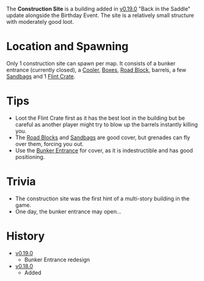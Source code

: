 
The **Construction Site** is a building added in [v0.19.0](https://github.com/HasangerGames/suroi/releases/tag/v0.19.0) "Back in the Saddle" update alongside the Birthday Event. The site is a relatively small structure with moderately good loot.

# Location and Spawning

Only 1 construction site can spawn per map. It consists of a bunker entrance (currently closed), a [Cooler](/obstacles/cooler), [Boxes](/obstacles/box), [Road Block](/obstacles/roadblock), barrels, a few [Sandbags](/obstacles/sandbags) and 1 [Flint Crate](/obstacles/crates).

# Tips

- Loot the Flint Crate first as it has the best loot in the building but be careful as another player might try to blow up the barrels instantly killing you. 
- The [Road Blocks](/obstacles/roadblock) and [Sandbags](/obstacles/sandbags) are good cover, but grenades can fly over them, forcing you out. 
- Use the [Bunker Entrance](/obstacles/bunker_entrance) for cover, as it is indestructible and has good positioning.
# Trivia
- The construction site was the first hint of a multi-story building in the game.
- One day, the bunker entrance may open...
# History

- [v0.19.0](https://github.com/HasangerGames/suroi/releases/tag/v0.19.0)
  - Bunker Entrance redesign
- [v0.18.0](https://github.com/HasangerGames/suroi/releases/tag/v0.18.0)
  - Added 
